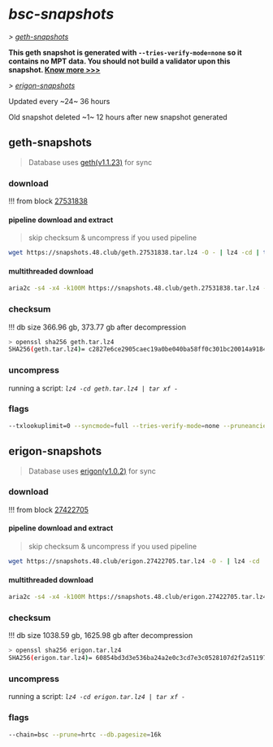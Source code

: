 # *bsc-snapshots*


*\> [geth-snapshots](#geth-snapshots)*

**This geth snapshot is generated with `--tries-verify-mode=none` so it contains no MPT data. You should not build a validator upon this snapshot. [Know more >>>](https://github.com/bnb-chain/bsc/pull/926)**

*\> [erigon-snapshots](#erigon-snapshots)*

Updated every ~24~ 36 hours

Old snapshot deleted ~1~ 12 hours after new snapshot generated

## geth-snapshots


> Database uses [geth(v1.1.23)](https://github.com/bnb-chain/bsc/releases/tag/v1.1.23) for sync


### download

<!-- begin_geth -->

!!! from block [27531838](https://bscscan.com/block/27531838)

#### pipeline download and extract
> skip checksum & uncompress if you used pipeline
```bash
wget https://snapshots.48.club/geth.27531838.tar.lz4 -O - | lz4 -cd | tar xf -
```

#### multithreaded download

```bash
aria2c -s4 -x4 -k100M https://snapshots.48.club/geth.27531838.tar.lz4 -o geth.tar.lz4
```


### checksum

!!! db size 366.96 gb, 373.77 gb after decompression
```bash
> openssl sha256 geth.tar.lz4
SHA256(geth.tar.lz4)= c2827e6ce2905caec19a0be040ba58ff0c301bc20014a918437ca22b6ea92156
```

<!-- end_geth -->

### uncompress


running a script: _`lz4 -cd geth.tar.lz4 | tar xf -`_


### flags


```bash
--txlookuplimit=0 --syncmode=full --tries-verify-mode=none --pruneancient=true --diffblock=5000
```


## erigon-snapshots


> Database uses [erigon(v1.0.2)](https://github.com/node-real/bsc-erigon/releases/tag/v1.0.2) for sync


### download

<!-- begin_erigon -->

!!! from block [27422705](https://bscscan.com/block/27422705)

#### pipeline download and extract
> skip checksum & uncompress if you used pipeline
```bash
wget https://snapshots.48.club/erigon.27422705.tar.lz4 -O - | lz4 -cd | tar xf -
```

#### multithreaded download

```bash
aria2c -s4 -x4 -k100M https://snapshots.48.club/erigon.27422705.tar.lz4 -o erigon.tar.lz4
```


### checksum

!!! db size 1038.59 gb, 1625.98 gb after decompression
```bash
> openssl sha256 erigon.tar.lz4
SHA256(erigon.tar.lz4)= 60854bd3d3e536ba24a2e0c3cd7e3c0528107d2f2a511975e41e8c3c2b698c07
```

<!-- end_erigon -->


### uncompress


running a script: _`lz4 -cd erigon.tar.lz4 | tar xf -`_


### flags


```bash
--chain=bsc --prune=hrtc --db.pagesize=16k
```

